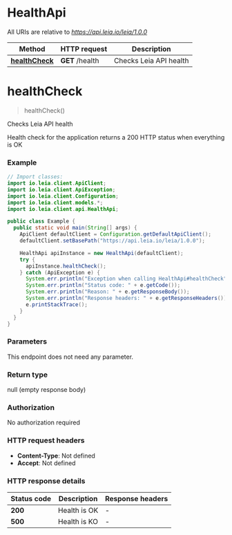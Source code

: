 # HealthApi

All URIs are relative to *https://api.leia.io/leia/1.0.0*

Method | HTTP request | Description
------------- | ------------- | -------------
[**healthCheck**](HealthApi.md#healthCheck) | **GET** /health | Checks Leia API health


<a name="healthCheck"></a>
# **healthCheck**
> healthCheck()

Checks Leia API health

Health check for the application returns a 200 HTTP status when everything is OK

### Example
```java
// Import classes:
import io.leia.client.ApiClient;
import io.leia.client.ApiException;
import io.leia.client.Configuration;
import io.leia.client.models.*;
import io.leia.client.api.HealthApi;

public class Example {
  public static void main(String[] args) {
    ApiClient defaultClient = Configuration.getDefaultApiClient();
    defaultClient.setBasePath("https://api.leia.io/leia/1.0.0");

    HealthApi apiInstance = new HealthApi(defaultClient);
    try {
      apiInstance.healthCheck();
    } catch (ApiException e) {
      System.err.println("Exception when calling HealthApi#healthCheck");
      System.err.println("Status code: " + e.getCode());
      System.err.println("Reason: " + e.getResponseBody());
      System.err.println("Response headers: " + e.getResponseHeaders());
      e.printStackTrace();
    }
  }
}
```

### Parameters
This endpoint does not need any parameter.

### Return type

null (empty response body)

### Authorization

No authorization required

### HTTP request headers

 - **Content-Type**: Not defined
 - **Accept**: Not defined

### HTTP response details
| Status code | Description | Response headers |
|-------------|-------------|------------------|
**200** | Health is OK |  -  |
**500** | Health is KO |  -  |

